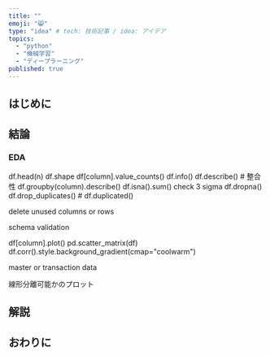 ```yaml
---
title: ""
emoji: "😸"
type: "idea" # tech: 技術記事 / idea: アイデア
topics: 
  - "python"
  - "機械学習"
  - "ディープラーニング"
published: true
---
```


## はじめに

## 結論

### EDA

df.head(n)
df.shape
df[column].value_counts()
df.info()
df.describe()  # 整合性
df.groupby(column).describe()
df.isna().sum()
check 3 sigma
df.dropna()
df.drop_duplicates()  # df.duplicated()

delete unused columns or rows

schema validation

df[column].plot()
pd.scatter_matrix(df)
df.corr().style.background_gradient(cmap="coolwarm")

master or transaction data

線形分離可能かのプロット

## 解説

## おわりに
